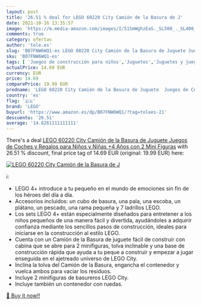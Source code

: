 ```yaml
---
layout: post
title: '26.51 % deal for LEGO 60220 City Camión de la Basura de J'
date: 2021-10-16 13:35:57
image: 'https://m.media-amazon.com/images/I/51SmWghzEaS._SL500_._SL400_.jpg'
comments: true
category: ofertas
author: 'tole.es'
slug: 'B07FNW6WQ1-es LEGO 60220 City Camión de la Basura de Juguete Juegos de...'
sku: 'B07FNW6WQ1-es'
tags: [ 'Juegos de construcción para niños','Juguetes','Juguetes y juegos','Sets de construcción','lego', ]
actualPrice: 14.69 EUR
currency: EUR
price: 14.69
comparePrice: 19.99 EUR
prodname: 'LEGO 60220 City Camión de la Basura de Juguete  Juegos de Coches y Regalos para Niños y Niñas +4 Años con 2 Mini Figuras'
country: 'es'
flag: '🇪🇸'
brand: 'LEGO'
buyurl: 'https://www.amazon.es/dp/B07FNW6WQ1/?tag=tolees-21'
descuento: '26.51'
average: '14.8261111111111'
---
```


There's a deal [LEGO 60220 City Camión de la Basura de Juguete  Juegos de Coches y Regalos para Niños y Niñas +4 Años con 2 Mini Figuras](https://www.amazon.es/dp/B07FNW6WQ1/?tag=tolees-21)  with  26.51 % discount, final price tag of  14.69 EUR (original: 19.99 EUR) here:

[![LEGO 60220 City Camión de la Basura de J](https://m.media-amazon.com/images/I/51SmWghzEaS._SL500_._SL400_.jpg)](https://www.amazon.es/dp/B07FNW6WQ1/?tag=tolees-21)

ℹ️:

- LEGO 4+ introduce a tu pequeño en el mundo de emociones sin fin de los héroes del día a día.
- Accesorios incluidos: un cubo de basura, una pala, una escoba, un plátano, un pescado, una rama pequeña y 7 ladrillos LEGO.
- Los sets LEGO 4+ están especialmente diseñados para entretener a los niños pequeños de una manera fácil y divertida, ayudándoles a adquirir confianza mediante los sencillos pasos de construcción, ideales para iniciarse en la construcción al estilo LEGO.
- Cuenta con un Camión de la Basura de juguete fácil de construir con cabina que se abre para 2 minifiguras, tolva inclinable y una base de construcción rápida que ayuda a tu peque a construir y empezar a jugar enseguida en el ajetreado universo de LEGO City.
- Inclina la tolva del Camión de la Basura, engancha el contenedor y vuelca ambos para vaciar los residuos.
- Incluye 2 minifiguras de basureros LEGO City.
- Incluye también un contenedor con ruedas.

[🛒 Buy it now!!](https://www.amazon.es/dp/B07FNW6WQ1/?tag=tolees-21)
